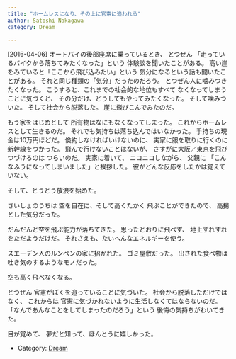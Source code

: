 ```yaml
---
title: "ホームレスになり、その上に官憲に追われる"
author: Satoshi Nakagawa
category: Dream

---
```


[2016-04-06]  オートバイの後部座席に乗っているとき、
とつぜん
「走っているバイクから落ちてみたくなった」という
体験談を聞いたことがある。
高い崖をみていると「ここから飛び込みたい」という
気分になるという話も聞いたことがある。
それと同じ種類の「気分」だったのだろう。
とつぜん人に噛みつきたくなった。
こうすると、これまでの社会的な地位もすべて
なくなってしまうことに気づくと、
その分だけ、どうしてもやってみたくなった。
そして噛みついた。
そして社会から脱落した。
崖に飛びこんでみたのだ。

<!--more-->

  もう家をはじめとして
所有物はなにもなくなってしまった。
これからホームレスとして生きるのだ。
それでも気持ちは落ち込んではいなかった。
手持ちの現金は10万円ほどだ。
倹約しなければいけないのに、
実家に服を取りに行くのに新幹線をつかった。
飛んで行けないことはないが、
さすがに大阪／東京を飛びつづけるのは
つらいのだ。
実家に着いて、
ニコニコしながら、
父親に
「こんなふうになってしまいました」と挨拶した。
彼がどんな反応をしたかは覚えていない。

 そして、とうとう放浪を始めた。

 さいしょのうちは
空を自在に、そして高くたかく
飛ぶことができたので、
高揚とした気分だった。

 だんだんと空を飛ぶ能力が落ちてきた。
思ったとおりに飛べず、
地上すれすれをただようだけだ。
それさえも、たいへんなエネルギーを使う。

 スエーデン人のルンペンの家に招かれた。
ゴミ屋敷だった。
出された食べ物は
吐き気のするようなモノだった。

 空も高く飛べなくなる。

 とつぜん
官憲がぼくを追っていることに気づいた。
社会から脱落しただけではなく、
これからは
官憲に気づかれないように生活しなくてはならないのだ。
「なんであんなことをしてしまったのだろう」という
後悔の気持ちがわいてきた。

 目が覚めて、
夢だと知って、ほんとうに嬉しかった。

- Category: [Dream](categories.html#Dream)

